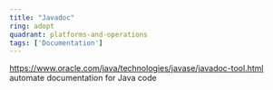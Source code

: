 ```yaml
---
title: "Javadoc"
ring: adopt
quadrant: platforms-and-operations
tags: ['Documentation']
---
```

https://www.oracle.com/java/technologies/javase/javadoc-tool.html
automate documentation for Java code
